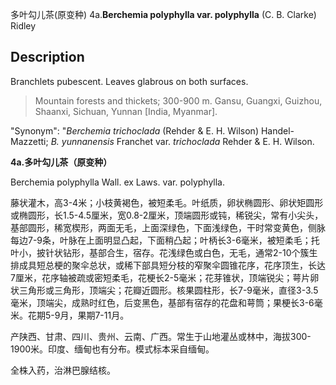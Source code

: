 多叶勾儿茶(原变种)
4a.**Berchemia polyphylla var. polyphylla** (C. B. Clarke) Ridley

## Description
Branchlets pubescent. Leaves glabrous on both surfaces.


> Mountain forests and thickets; 300-900 m. Gansu, Guangxi, Guizhou, Shaanxi, Sichuan, Yunnan [India, Myanmar].

  "Synonym": "*Berchemia trichoclada* (Rehder &amp; E. H. Wilson) Handel-Mazzetti; *B. yunnanensis* Franchet var. *trichoclada* Rehder &amp; E. H. Wilson.

**4a.多叶勾儿茶（原变种）**

Berchemia polyphylla Wall. ex Laws. var. polyphylla.

藤状灌木，高3-4米；小枝黄褐色，被短柔毛。叶纸质，卵状椭圆形、卵状矩圆形或椭圆形，长1.5-4.5厘米，宽0.8-2厘米，顶端圆形或钝，稀锐尖，常有小尖头，基部圆形，稀宽楔形，两面无毛，上面深绿色，下面浅绿色，干时常变黄色，侧脉每边7-9条，叶脉在上面明显凸起，下面稍凸起；叶柄长3-6毫米，被短柔毛；托叶小，披针状钻形，基部合生，宿存。花浅绿色或白色，无毛，通常2-10个簇生排成具短总梗的聚伞总状，或稀下部具短分枝的窄聚伞圆锥花序，花序顶生，长达7厘米，花序轴被疏或密短柔毛，花梗长2-5毫米；花芽锥状，顶端锐尖；萼片卵状三角形或三角形，顶端尖；花瓣近圆形。核果圆柱形，长7-9毫米，直径3-3.5毫米，顶端尖，成熟时红色，后变黑色，基部有宿存的花盘和萼筒；果梗长3-6毫米。花期5-9月，果期7-11月。

产陕西、甘肃、四川、贵州、云南、广西。常生于山地灌丛或林中，海拔300-1900米。印度、缅甸也有分布。模式标本采自缅甸。

全株入药，治淋巴腺结核。
